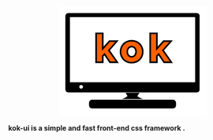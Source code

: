 <p align="center"><img src="logo.png"/></p>

**kok-ui is a simple and fast front-end css framework .**

